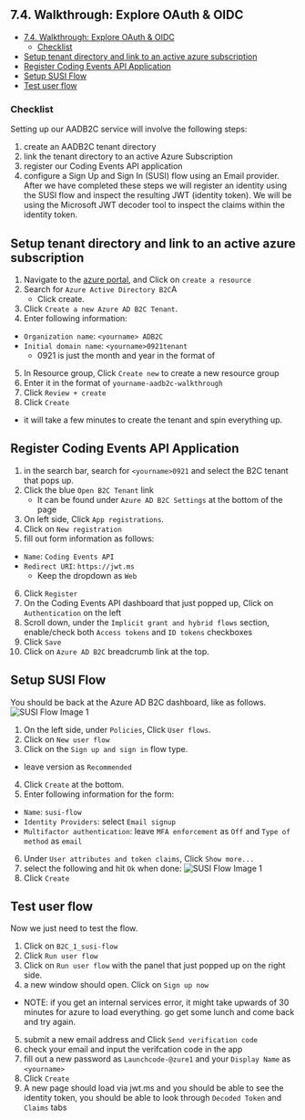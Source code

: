 ## 7.4. Walkthrough: Explore OAuth & OIDC
- [7.4. Walkthrough: Explore OAuth & OIDC](#74-walkthrough-explore-oauth--oidc)
  - [Checklist](#checklist)
- [Setup tenant directory and link to an active azure subscription](#setup-tenant-directory-and-link-to-an-active-azure-subscription)
- [Register Coding Events API Application](#register-coding-events-api-application)
- [Setup SUSI Flow](#setup-susi-flow)
- [Test user flow](#test-user-flow)

### Checklist
Setting up our AADB2C service will involve the following steps:
1. create an AADB2C tenant directory
2. link the tenant directory to an active Azure Subscription
3. register our Coding Events API application
4. configure a Sign Up and Sign In (SUSI) flow using an Email provider.
After we have completed these steps we will register an identity using the SUSI flow and inspect the resulting JWT (identity token). We will be using the Microsoft JWT decoder tool to inspect the claims within the identity token.

## Setup tenant directory and link to an active azure subscription
1. Navigate to the [azure portal](https://portal.azure.com/#home), and Click on `create a resource`
2. Search for `Azure Active Directory B2C`A
   * Click create.
3. Click `Create a new Azure AD B2C Tenant`.
4. Enter following information:
  + `Organization name`: `<yourname> ADB2C`
  + `Initial domain name`: `<yourname>0921tenant`
    + 0921 is just the month and year in the format of <MMYY>
5. In Resource group, Click `Create new` to create a new resource group
6. Enter it in the format of `yourname-aadb2c-walkthrough`
7. Click `Review + create`
8. Click `Create`
  + it will take a few minutes to create the tenant and spin everything up.

## Register Coding Events API Application
1. in the search bar, search for `<yourname>0921` and select the B2C tenant that pops up.
2. Click the blue `Open B2C Tenant` link
   * It can be found under `Azure AD B2C Settings` at the bottom of the page
3. On left side, Click `App registrations`.
4. Click on `New registration`
5. fill out form information as follows:
  + `Name`: `Coding Events API`
  + `Redirect URI`: `https://jwt.ms`
    + Keep the dropdown as `Web`
6. Click `Register`
7. On the Coding Events API dashboard that just popped up, Click on `Authentication` on the left
8. Scroll down, under the `Implicit grant and hybrid flows` section, enable/check both `Access tokens` and `ID tokens` checkboxes
9. Click `Save`
10. Click on `Azure AD B2C` breadcrumb link at the top.

## Setup SUSI Flow
You should be back at the Azure AD B2C dashboard, like as follows.
![SUSI Flow Image 1](./assets/ch-7/7-4-set-up-azure-adb2c-tenant-identity-tokens/setup-susi-flow-1.PNG)

1. On the left side, under `Policies`, Click `User flows`.
2. Click on `New user flow`
3. Click on the `Sign up and sign in` flow type.
  + leave version as `Recommended`
4. Click `Create` at the bottom.
5. Enter following information for the form:
  + `Name`: `susi-flow`
  + `Identity Providers`: select `Email signup`
  + `Multifactor authentication`: leave `MFA enforcement` as `Off` and `Type of method` as `email`
6. Under `User attributes and token claims`, Click `Show more...`
7. select the following and hit `Ok` when done:
![SUSI Flow Image 1](./assets/ch-7/7-4-set-up-azure-adb2c-tenant-identity-tokens/setup-susi-flow-7.PNG)
8. Click `Create`

## Test user flow
Now we just need to test the flow.
1. Click on `B2C_1_susi-flow`
2. Click `Run user flow`
3. Click on `Run user flow` with the panel that just popped up on the right side.
4. a new window should open. Click on `Sign up now`
  + NOTE: if you get an internal services error, it might take upwards of 30 minutes for azure to load everything. go get some lunch and come back and try again.
5. submit a new email address and Click `Send verification code`
6. check your email and input the verifcation code in the app
7. fill out a new password as `Launchcode-@zure1` and your `Display Name` as `<yourname>`
8. Click `Create`
9. A new page should load via jwt.ms and you should be able to see the identity token, you should be able to look through  `Decoded Token` and `Claims` tabs